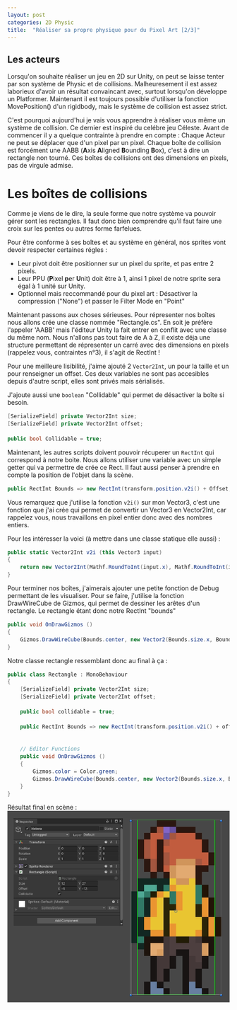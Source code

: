 ```yaml
---
layout: post
categories: 2D Physic
title:  "Réaliser sa propre physique pour du Pixel Art [2/3]"
---
```


## Les acteurs



Lorsqu'on souhaite réaliser un jeu en 2D sur Unity, on peut se laisse tenter par son système de Physic et de collisions.
Malheuresement il est assez laborieux d'avoir un résultat convaincant avec, surtout lorsqu'on développe un Platformer.
Maintenant il est toujours possible d'utiliser la fonction MovePosition() d'un rigidbody, mais le système de collision est assez strict.

C'est pourquoi aujourd'hui je vais vous apprendre à réaliser vous même un système de collision.
Ce dernier est inspiré du celébre jeu Céleste. Avant de commencer il y a quelque contrainte à prendre en compte :
Chaque Acteur ne peut se déplacer que d'un pixel par un pixel.
Chaque boîte de collision est forcément une AABB (**A**xis **A**ligned **B**ounding **B**ox), c'est à dire un rectangle non tourné.
Ces boîtes de collisions ont des dimensions en pixels, pas de virgule admise.


# Les boîtes de collisions
Comme je viens de le dire, la seule forme que notre système va pouvoir gérer sont les rectangles.
Il faut donc bien comprendre qu'il faut faire une croix sur les pentes ou autres forme farfelues.

Pour être conforme à ses boîtes et au système en général, nos sprites vont devoir respecter certaines régles :
- Leur pivot doit être positionner sur un pixel du sprite, et pas entre 2 pixels.
- Leur PPU (**P**ixel **p**er **U**nit) doit être à 1, ainsi 1 pixel de notre sprite sera égal à 1 unité sur Unity.
- Optionnel mais reccommandé pour du pixel art : Désactiver la compression ("None") et passer le Filter Mode en "Point"

Maintenant passons aux choses sérieuses. Pour répresenter nos boîtes nous allons crée une classe nommée "Rectangle.cs".
En soit je préfère l'appeler 'AABB' mais l'éditeur Unity la fait entrer en conflit avec une classe du même nom.
Nous n'allons pas tout faire de A à Z, il existe déja une structure permettant de répresenter un carré avec des dimensions
en pixels (rappelez vous, contraintes n°3), il s'agit de RectInt !

Pour une meilleure lisibilité, j'aime ajouté 2 `Vector2Int`, un pour la taille et un pour renseigner un offset.
Ces deux variables ne sont pas accesibles depuis d'autre script, elles sont privés mais sérialisés.

J'ajoute aussi une `boolean` "Collidable" qui permet de désactiver la boîte si besoin.
```csharp
[SerializeField] private Vector2Int size;
[SerializeField] private Vector2Int offset;

public bool Collidable = true;
```

Maintenant, les autres scripts doivent pouvoir récuperer un `RectInt` qui correspond à notre boite.
Nous allons utiliser une variable avec un simple getter qui va permettre de crée ce Rect.
Il faut aussi penser à prendre en compte la position de l'objet dans la scène.
```csharp
public RectInt Bounds => new RectInt(transform.position.v2i() + Offset, Size);
```

Vous remarquez que j'utilise la fonction `v2i()` sur mon Vector3, c'est une fonction que j'ai crée qui permet de convertir un
Vector3 en Vector2Int, car rappelez vous, nous travaillons en pixel entier donc avec des nombres entiers.

Pour les intéresser la voici (à mettre dans une classe statique elle aussi) :
```csharp
public static Vector2Int v2i (this Vector3 input)
{
	return new Vector2Int(Mathf.RoundToInt(input.x), Mathf.RoundToInt(input.y));
}
```

Pour terminer nos boîtes, j'aimerais ajouter une petite fonction de Debug permettant de les visualiser.
Pour se faire, j'utilise la fonction DrawWireCube de Gizmos, qui permet de dessiner les arêtes d'un rectangle.
Le rectangle étant donc notre RectInt "bounds"
```csharp
public void OnDrawGizmos ()
{
	Gizmos.DrawWireCube(Bounds.center, new Vector2(Bounds.size.x, Bounds.size.y));
}
```

Notre classe rectangle ressemblant donc au final à ça :
```csharp
public class Rectangle : MonoBehaviour
{
	[SerializeField] private Vector2Int size;
	[SerializeField] private Vector2Int offset;

	public bool collidable = true;

	public RectInt Bounds => new RectInt(transform.position.v2i() + offset, size);


	// Editor Functions
	public void OnDrawGizmos ()
	{
		Gizmos.color = Color.green;
		Gizmos.DrawWireCube(Bounds.center, new Vector2(Bounds.size.x, Bounds.size.y));
	}
}
```

Résultat final en scène :
![Héléna avec sa boîte de collision](/assets/pixelartphysic/HelenaWithCollider.jpg)

